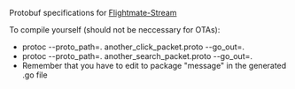 Protobuf specifications for [Flightmate-Stream](https://github.com/Flightmate/Flightmate-Stream)

To compile yourself (should not be neccessary for OTAs): 
- protoc --proto_path=. another_click_packet.proto --go_out=.
- protoc --proto_path=. another_search_packet.proto --go_out=.
- Remember that you have to edit to package "message" in the generated .go file